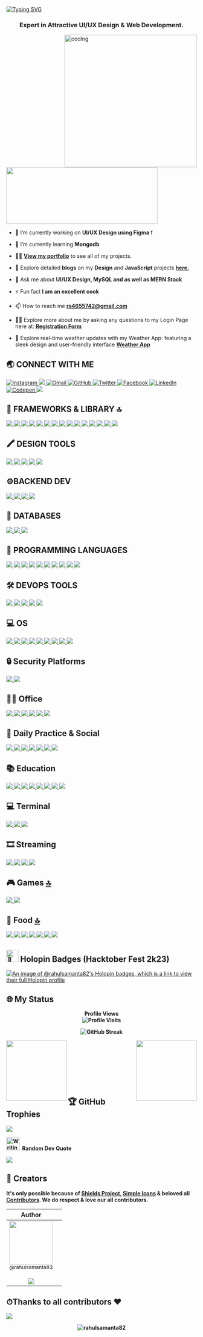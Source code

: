[![Typing SVG](https://readme-typing-svg.demolab.com?font=Fira+Code&pause=1000&color=2ECC40&width=720&lines=%F0%9F%91%8B+%0A+Hey%2C+there%21%21+I'm+Rahul+and+Welcome+to+my+Profile%21)](https://git.io/typing-svg)
<h3 align="center">Expert in Attractive UI/UX Design & Web Development.</h3>

<img align="right" alt="coding" height ="350" width="350" src="https://marketbusinessnews.com/wp-content/uploads/2020/10/1-Predictive-Analytics-GIF-for-article.gif">

<p align="left"> <a href="https://www.linkedin.com/in/rahul-samanta-116572275//" target="blank"><img src="https://cdn.dribbble.com/users/1525393/screenshots/6420056/comp_4.gif" width="400" height="150" /></a> </p>

- 🔭 I’m currently working on **UI/UX Design using Figma**
f
- 🌱 I’m currently learning **Mongodb** 

- 👨‍💻 [**View my portfolio**]( https://rahulsamanta82.github.io/MY_PORTFOLIO/) to see all of my projects.

- 📝 Explore detailed **blogs** on my **Design** and **JavaScript** projects [**here.**](https://rahulsamanta82.github.io/Multi_Gaming/)

- 💬 Ask me about **UI/UX Design, MySQL and as well as MERN Stack**

- ⚡ Fun fact **I am an excellent cook**

- 📫 How to reach me **rs4655742@gmail.com**

- 👨‍💻 Explore more about me by asking any questions to my Login Page here at: [**Registration Form**](https://rahulsamanta82.github.io/Registration_from/)

- 🤗 Explore real-time weather updates with my Weather App: featuring a sleek design and user-friendly interface [**Weather App**](https://rahulsamanta82.github.io/Weather_app/)

## 🌏 **CONNECT WITH ME**

<a href="https://www.instagram.com/rs4655742/?hl=en"> 
    <img src="https://img.shields.io/badge/Instagram-E4405F?style=for-the-badge&logo=instagram&logoColor=white" title="Instagram"  alt="Instagram"/>
</a>
<a href="8250301143"> 
    <img src="https://img.shields.io/badge/WhatsApp-25D366?style=for-the-badge&logo=whatsapp&logoColor=white"/>
</a>
<a href="rs4655742@gmail.com"> 
    <img src="https://img.shields.io/badge/Gmail-D14836?style=for-the-badge&logo=gmail&logoColor=white" title="Gmail"  alt="Gmail"/>
</a>
<a href="https://github.com/rahulsamanta82"> 
    <img src="https://img.shields.io/badge/GitHub-100000?style=for-the-badge&logo=github&logoColor=white" title="GitHub"  alt="GitHub"/>
</a>
<a href="https://x.com/rahulsamanta_82"> 
    <img src="https://img.shields.io/badge/Twitter-1DA1F2?style=for-the-badge&logo=twitter&logoColor=white" title="Twitter"  alt="Twitter"/>
</a>
<a href="https://www.facebook.com/profile.php?id=100049247760466"> 
    <img src="https://img.shields.io/badge/Facebook-%231877F2.svg?style=for-the-badge&logo=Facebook&logoColor=white" title="Facebook"  alt="Facebook"/>
</a>
<a  href="https://www.linkedin.com/in/rahul-samanta-116572275/">
    <img src="https://img.shields.io/badge/LinkedIn-0077B5?style=for-the-badge&logo=linkedin&logoColor=white" title="LinkedIn"  alt="LinkedIn"/>
</a>
<a href="https://codepen.io/Rahul-Samanta"> 
    <img src="https://img.shields.io/badge/Codepen-000000?style=for-the-badge&logo=codepen&logoColor=white" title="Codepen"  alt="Codepen"/>
</a>
<a href="#"> 
    <img src="https://img.shields.io/badge/X-000000?style=for-the-badge&logo=x&logoColor=white"/>
</a>

<br/>

## **🚀 FRAMEWORKS & LIBRARY 🔝**
<a href="#"> 
    <img src="https://img.shields.io/badge/HTML5-E34F26?style=for-the-badge&logo=html5&logoColor=white "HTML"/>
</a>
<a href="#"> 
    <img src="https://img.shields.io/badge/CSS3-1572B6?style=for-the-badge&logo=css3&logoColor=white "CSS"/>
</a>
<a href="#"> 
    <img src="https://img.shields.io/badge/JavaScript-F7DF1E?style=for-the-badge&logo=javascript&logoColor=black "JavaScript"/>
</a>
<a href="#"> 
    <img src="https://img.shields.io/badge/TypeScript-007ACC?style=for-the-badge&logo=typescript&logoColor=white "Typescript"/>
</a>
<a href="#"> 
    <img src="https://img.shields.io/badge/React-20232A?style=for-the-badge&logo=react&logoColor=61DAFB "React"/>
</a>
<a href="#"> 
    <img src="https://img.shields.io/badge/Next-black?style=for-the-badge&logo=next.js&logoColor=white "Next.js"/>
</a>
<a href="#"> 
    <img src="https://img.shields.io/badge/Bootstrap-563D7C?style=for-the-badge&logo=bootstrap&logoColor=white "Bootstrap"/>
</a>
<a href="#"> 
    <img src="https://img.shields.io/badge/Sass-CC6699?style=for-the-badge&logo=sass&logoColor=white "SASS"/>
</a>
<a href="#"> 
    <img src="https://img.shields.io/badge/PHP-777BB4?style=for-the-badge&logo=php&logoColor=white "PHP"/>
</a>
<a href="#"> 
    <img src="https://img.shields.io/badge/jQuery-0769AD?style=for-the-badge&logo=jquery&logoColor=white "JQuery"/>
</a>
<a href="#"> 
    <img src="https://img.shields.io/badge/Material--UI-%230081CB.svg?style=for-the-badge&logo=mui&logoColor=white "Material UI"/>
</a>
<a href="#"> 
    <img src="https://img.shields.io/badge/.NET-512BD4?style=for-the-badge&logo=dotnet&logoColor=white"/>
</a>
<a href="#"> 
    <img src="https://img.shields.io/badge/Node%20js-339933?style=for-the-badge&logo=nodedotjs&logoColor=white"/>
</a>
<a href="#"> 
    <img src="https://img.shields.io/badge/npm-CB3837?style=for-the-badge&logo=npm&logoColor=white"/>
</a>
<a href="#"> 
    <img src="https://img.shields.io/badge/Xampp-F37623?style=for-the-badge&logo=xampp&logoColor=white"/>
</a>

## 🖍 DESIGN TOOLS

<a href="#"> 
    <img src="https://img.shields.io/badge/Adobe%20Premiere%20Pro-9999FF?style=for-the-badge&logo=Adobe%20Premiere%20Pro&logoColor=white"/>
</a>

<a href="#"> 
    <img src="https://img.shields.io/badge/Figma-F24E1E?style=for-the-badge&logo=figma&logoColor=white"/>
</a>

<a href="#"> 
    <img src="https://img.shields.io/badge/Canva-%2300C4CC.svg?&style=for-the-badge&logo=Canva&logoColor=white"/>
</a>

<a href="#"> 
    <img src="https://img.shields.io/badge/blender-%23F5792A.svg?style=for-the-badge&logo=blender&logoColor=white"/>
</a>

<a href="#"> 
    <img src="https://img.shields.io/badge/Adobe%20Photoshop-31A8FF?style=for-the-badge&logo=Adobe%20Photoshop&logoColor=black"/>
</a>

## ⚙️BACKEND DEV
<a href="#"> 
    <img src="https://img.shields.io/badge/python-3670A0?style=for-the-badge&logo=python&logoColor=ffdd54 "Python""/>
</a>
<a href="#"> 
    <img src="https://img.shields.io/badge/PHP-777BB4?style=for-the-badge&logo=php&logoColor=white "PHP"/>
</a>
<a href="#"> 
    <img src="https://img.shields.io/badge/Express.js-404D59?style=for-the-badge "Express js"/>
</a>
<a href="#"> 
    <img src="https://img.shields.io/badge/Node.js-43853D?style=for-the-badge&logo=node.js&logoColor=white "Nodejs"/>
</a>

## 📅 DATABASES
<a href="#"> 
    <img src="https://img.shields.io/badge/Oracle-F80000?style=for-the-badge&logo=Oracle&logoColor=white"/>
</a>
<a href="#"> 
    <img src="https://img.shields.io/badge/MySQL-005C84?style=for-the-badge&logo=mysql&logoColor=white"/>
</a>
<a href="#"> 
    <img src="https://img.shields.io/badge/MongoDB-4EA94B?style=for-the-badge&logo=mongodb&logoColor=white"/>
</a>


## 🎯 **PROGRAMMING LANGUAGES**
<a href="#"> 
    <img src="https://img.shields.io/badge/C-00599C?style=for-the-badge&logo=c&logoColor=white"/>
</a>
<a href="#"> 
    <img src="https://img.shields.io/badge/C%2B%2B-00599C?style=for-the-badge&logo=c%2B%2B&logoColor=white"/>
</a>
<a href="#"> 
    <img src="https://img.shields.io/badge/CSS3-1572B6?style=for-the-badge&logo=css3&logoColor=white"/>
</a>
<a href="#"> 
    <img src="https://img.shields.io/badge/HTML5-E34F26?style=for-the-badge&logo=html5&logoColor=white"/>
</a>
<a href="#"> 
    <img src="https://img.shields.io/badge/JavaScript-323330?style=for-the-badge&logo=javascript&logoColor=F7DF1E"/>
</a>
<a href="#"> 
    <img src="https://img.shields.io/badge/json-5E5C5C?style=for-the-badge&logo=json&logoColor=white"/>
</a>
<a href="#"> 
    <img src="https://img.shields.io/badge/PHP-777BB4?style=for-the-badge&logo=php&logoColor=white"/>
</a>
<a href="#"> 
    <img src="https://img.shields.io/badge/PLSQL-F80000?style=for-the-badge&logo=oracle&logoColor=black"/>
</a>
<a href="#"> 
    <img src="https://img.shields.io/badge/Python-FFD43B?style=for-the-badge&logo=python&logoColor=blue"/>
</a>
<a href="#"> 
    <img src="https://img.shields.io/badge/TypeScript-007ACC?style=for-the-badge&logo=typescript&logoColor=white"/>
</a>


## 🛠️ DEVOPS TOOLS
<a href="#"> 
    <img src="https://img.shields.io/badge/GitHub-100000?style=for-the-badge&logo=github&logoColor=white"/>
</a>
<a href="#"> 
    <img src="https://img.shields.io/badge/git-%23F05033.svg?style=for-the-badge&logo=git&logoColor=white "Git""/>
</a>
<a href="#"> 
    <img src="https://img.shields.io/badge/NPM-%23000000.svg?style=for-the-badge&logo=npm&logoColor=white "Npm""/>
</a>
<a href="#"> 
    <img src="https://img.shields.io/badge/GitHub-100000?style=for-the-badge&logo=github&logoColor=white"/>
</a>
<a href="#"> 
    <img src="https://img.shields.io/badge/GitHub-100000?style=for-the-badge&logo=github&logoColor=white"/>
</a>

## 💻 OS 

<a href="#"> 
    <img src="https://img.shields.io/badge/Windows-0078D6?style=for-the-badge&logo=windows&logoColor=white"/>
</a>
<a href="#"> 
    <img src="https://img.shields.io/badge/Linux-FCC624?style=for-the-badge&logo=linux&logoColor=black "Linux"/>
</a>
<a href="#"> 
    <img src="https://img.shields.io/badge/Android-3DDC84?style=for-the-badge&logo=android&logoColor=white"/>
</a>
<a href="#"> 
    <img src="https://img.shields.io/badge/iOS-000000?style=for-the-badge&logo=ios&logoColor=white"/>
</a>
<a href="#"> 
    <img src="https://img.shields.io/badge/Kali_Linux-557C94?style=for-the-badge&logo=kali-linux&logoColor=white"/>
</a>
<a href="#"> 
    <img src="https://img.shields.io/badge/Linux-FCC624?style=for-the-badge&logo=linux&logoColor=black"/>
</a>
<a href="#"> 
    <img src="https://img.shields.io/badge/mac%20os-000000?style=for-the-badge&logo=apple&logoColor=white"/>
</a>
<a href="#"> 
    <img src="https://img.shields.io/badge/Red%20Hat-EE0000?style=for-the-badge&logo=redhat&logoColor=white"/>
</a>
<a href="#"> 
    <img src="https://img.shields.io/badge/Windows_11-0078d4?style=for-the-badge&logo=windows-11&logoColor=white"/>
</a>

## 🔒 Security Platforms 
<a href="#"> 
    <img src="https://img.shields.io/badge/CISCO-1BA0D7?style=for-the-badge&logo=cisco&logoColor=white"/>
</a>
<a href="#"> 
    <img src="https://img.shields.io/badge/HackTheBox-111927?style=for-the-badge&logo=Hack%20The%20Box&logoColor=9FEF00"/>
</a>

## 👨‍💻 Office
<a href="#"> 
    <img src="https://img.shields.io/badge/Microsoft_Word-2B579A?style=for-the-badge&logo=microsoft-word&logoColor=white"/>
</a>
<a href="#"> 
    <img src="https://img.shields.io/badge/Microsoft_PowerPoint-B7472A?style=for-the-badge&logo=microsoft-powerpoint&logoColor=white"/>
</a>
<a href="#"> 
    <img src="https://img.shields.io/badge/Microsoft_Office-D83B01?style=for-the-badge&logo=microsoft-office&logoColor=white"/>
</a>
<a href="#"> 
    <img src="https://img.shields.io/badge/Microsoft_Excel-217346?style=for-the-badge&logo=microsoft-excel&logoColor=white"/>
</a>
<a href="#"> 
    <img src="https://img.shields.io/badge/Google%20Sheets-34A853?style=for-the-badge&logo=google-sheets&logoColor=white"/>
</a>
<a href="#"> 
    <img src="https://img.shields.io/badge/Overleaf-47A141?style=for-the-badge&logo=Overleaf&logoColor=white"/>
</a>

## 👨 Daily Practice & Social
<a href="#"> 
    <img src="https://img.shields.io/badge/coding%20ninjas-DD6620?style=for-the-badge&logo=codingninjas&logoColor=white"/>
</a>
<a href="#"> 
    <img src="https://img.shields.io/badge/-LeetCode-FFA116?style=for-the-badge&logo=LeetCode&logoColor=black"/>
</a>
<a href="#"> 
    <img src="https://img.shields.io/badge/Codechef-%23B92B27.svg?&style=for-the-badge&logo=Codechef&logoColor=white"/>
</a>
<a href="#"> 
    <img src="https://img.shields.io/badge/Codeforces-445f9d?style=for-the-badge&logo=Codeforces&logoColor=white"/>
</a>
<a href="#"> 
    <img src="https://img.shields.io/badge/Codepen-000000?style=for-the-badge&logo=codepen&logoColor=white"/>
</a>
<a href="#"> 
    <img src="https://img.shields.io/badge/HackerEarth-%232C3454.svg?&style=for-the-badge&logo=HackerEarth&logoColor=Blue"/>
</a>
<a href="#"> 
    <img src="https://img.shields.io/badge/-Hackerrank-2EC866?style=for-the-badge&logo=HackerRank&logoColor=white"/>
</a>

## 📚 Education
<a href="#"> 
    <img src="https://img.shields.io/badge/Coursera-0056D2?style=for-the-badge&logo=Coursera&logoColor=white"/>
</a>
<a href="#"> 
    <img src="https://img.shields.io/badge/freecodecamp-27273D?style=for-the-badge&logo=freecodecamp&logoColor=white"/>
</a>
<a href="#"> 
    <img src="https://img.shields.io/badge/MDN_Web_Docs-black?style=for-the-badge&logo=mdnwebdocs&logoColor=white"/>
</a>
<a href="#"> 
    <img src="https://img.shields.io/badge/Microsoft%20Academic-2D9FD9?style=for-the-badge&logo=Microsoft%20Academic&logoColor=white"/>
</a>
<a href="#"> 
    <img src="https://img.shields.io/badge/Udemy-EC5252?style=for-the-badge&logo=Udemy&logoColor=white"/>
</a>
<a href="#"> 
    <img src="https://img.shields.io/badge/academia-4287f5?style=for-the-badge&logo=academia&logoColor=02db9e"/>
</a>
<a href="#"> 
    <img src="https://img.shields.io/badge/W3Schools-04AA6D?style=for-the-badge&logo=W3Schools&logoColor=white"/>
</a>
<a href="#"> 
    <img src="https://img.shields.io/badge/HTML%20Academy-302683?style=for-the-badge&logo=HTML%20Academy&logoColor=white"/>
</a>

## 💻 Terminal
<a href="#"> 
    <img src="https://img.shields.io/badge/GIT-E44C30?style=for-the-badge&logo=git&logoColor=white"/>
</a>
<a href="#"> 
    <img src="https://img.shields.io/badge/powershell-5391FE?style=for-the-badge&logo=powershell&logoColor=white"/>
</a>
<a href="#"> 
    <img src="https://img.shields.io/badge/windows%20terminal-4D4D4D?style=for-the-badge&logo=windows%20terminal&logoColor=white"/>
</a>





## 🎞 Streaming 
<a href="#"> 
    <img src="https://img.shields.io/badge/Netflix-E50914?style=for-the-badge&logo=netflix&logoColor=white"/>
</a>
<a href="#"> 
    <img src="https://img.shields.io/badge/Amazon%20Prime-00A8E1?style=for-the-badge&logo=netflix&logoColor=white"/>
</a>
<a href="#"> 
    <img src="https://img.shields.io/badge/YouTube-FF0000?style=for-the-badge&logo=youtube&logoColor=white"/>
</a>
<a href="#"> 
    <img src="https://img.shields.io/badge/Hulu-1CE783?style=for-the-badge&logo=hulu&logoColor=white"/>
</a>

## 🎮 Games [🔝](#menu)

<a href="#"> 
    <img src="https://img.shields.io/badge/Epic%20Games-313131?style=for-the-badge&logo=Epic%20Games&logoColor=white"/>
</a>
<a href="#"> 
    <img src="https://img.shields.io/badge/FIFA-B7312F?style=for-the-badge&logo=fifa&logoColor=white"/>
</a>

## 🍔 Food [🔝](#menu)
<a href="#"> 
    <img src="https://img.shields.io/badge/KFC-F40027?style=for-the-badge&logo=kfc&logoColor=white"/>
</a>
<a href="#"> 
    <img src="https://img.shields.io/badge/Swiggy-FC8019?style=for-the-badge&logo=Swiggy&logoColor=white"/>
</a>
<a href="#"> 
    <img src="https://img.shields.io/badge/Zomato-E23744?style=for-the-badge&logo=zomato&logoColor=white"/>
</a>
<a href="#"> 
    <img src="https://img.shields.io/badge/iFood-EA1D2C?style=for-the-badge&logo=ifood&logoColor=white"/>
</a>
<a href="#"> 
    <img src="https://img.shields.io/badge/McDonald's-FBC817?style=for-the-badge&logo=McDonald's&logoColor=white"/>
</a>
<a href="#"> 
    <img src="https://img.shields.io/badge/foodpanda-E23744?style=for-the-badge&logo=zomato&logoColor=white"/>
</a>
<a href="#"> 
    <img src="https://img.shields.io/badge/Deliveroo-00CCBC?style=for-the-badge&logo=Deliveroo&logoColor=white"/>
</a>

<!--
## Skills

<h2 align="center">⚒️ Languages-Frameworks-Tools ⚒️</h2>
<br/>
<div align="center">
   <a href="https://www.cprogramming.com/" target="_blank" rel="noreferrer"> <img src="https://raw.githubusercontent.com/devicons/devicon/master/icons/c/c-original.svg" alt="c" width="40" height="40"/> </a> <a href="https://www.w3schools.com/cpp/" target="_blank" rel="noreferrer"> <img src="https://raw.githubusercontent.com/devicons/devicon/master/icons/cplusplus/cplusplus-original.svg" alt="cplusplus" width="40" height="40"/> </a> <a href="https://www.w3.org/html/" target="_blank" rel="noreferrer"> <img src="https://raw.githubusercontent.com/devicons/devicon/master/icons/html5/html5-original-wordmark.svg" alt="html5" width="40" height="40"/> </a> <a href="https://www.w3schools.com/css/" target="_blank" rel="noreferrer"> <img src="https://raw.githubusercontent.com/devicons/devicon/master/icons/css3/css3-original-wordmark.svg" alt="css3" width="40" height="40"/> </a><a href="https://developer.mozilla.org/en-US/docs/Web/JavaScript" target="_blank" rel="noreferrer"> <img src="https://raw.githubusercontent.com/devicons/devicon/master/icons/javascript/javascript-original.svg" alt="javascript" width="40" height="40"/>  <a href="https://www.figma.com/" target="_blank" rel="noreferrer"> <img src="https://www.vectorlogo.zone/logos/figma/figma-icon.svg" alt="figma" width="40" height="40"/> </a> <a href="https://firebase.google.com/" target="_blank" rel="noreferrer"> <img src="https://www.vectorlogo.zone/logos/firebase/firebase-icon.svg" alt="firebase" width="40" height="40"/> </a>  </a> <a href="https://reactjs.org/" target="_blank" rel="noreferrer"> <img src="https://raw.githubusercontent.com/devicons/devicon/master/icons/react/react-original-wordmark.svg" alt="react" width="40" height="40"/> </a> <a href="https://tailwindcss.com/" target="_blank" rel="noreferrer"> <img src="https://www.vectorlogo.zone/logos/tailwindcss/tailwindcss-icon.svg" alt="tailwind" width="40" height="40"/> </a> <a href="https://appwrite.io" target="_blank" rel="noreferrer"> <img src="https://www.vectorlogo.zone/logos/appwriteio/appwriteio-icon.svg" alt="appwrite" width="40" height="40"/> </a> <align="left"> <a href="https://www.figma.com/" target="_blank" rel="noreferrer"> <img src="https://www.vectorlogo.zone/logos/figma/figma-icon.svg" alt="figma" width="40" height="40"/> </a> <a href="https://www.linux.org/" target="_blank" rel="noreferrer"> <img src="https://raw.githubusercontent.com/devicons/devicon/master/icons/linux/linux-original.svg" alt="linux" width="40" height="40"/> </a> <a href="https://git-scm.com/" target="_blank" rel="noreferrer"> <img src="https://www.vectorlogo.zone/logos/git-scm/git-scm-icon.svg" alt="git" width="40" height="40"/> </a> 
<a href="https://cloud.google.com" target="_blank" rel="noreferrer"> <img src="https://www.vectorlogo.zone/logos/google_cloud/google_cloud-icon.svg" alt="gcp" width="40" height="40"/> </a> 
<a href="https://www.canva.com/" target="_blank" rel="noreferrer"> <img src="https://github.com/arghadipmanna101/arghadipmanna101/assets/130065095/20307e98-2925-48d5-a7dd-7ee6a589c563" alt="canva" width="40" height="40"/> </a>
</div>
<br/>
<hr/> -->

<h2><picture>
  <source srcset="https://fonts.gstatic.com/s/e/notoemoji/latest/1f31f/512.webp" type="image/webp">
  <img src="https://fonts.gstatic.com/s/e/notoemoji/latest/1f31f/512.gif" alt="🌟" width="32" height="32">
</picture> Holopin Badges (Hacktober Fest 2k23)</h2>

[![An image of @rahulsamanta82's Holopin badges, which is a link to view their full Holopin profile](https://holopin.me/rahulsamanta82)](https://holopin.me/rahulsamanta82)


## 🌐 My Status
<p align="center"> <b>Profile Views<b> 
  <br>
  <img src="https://profile-counter.glitch.me/{rahulsamanta82}/count.svg" alt="Profile Visits" />
</p>

<p align="center">
    <img src="http://github-readme-streak-stats.herokuapp.com?user=rahulsamanta82&theme=dark&background=000000" alt="GitHub Streak" />
</p>
<img src="https://github-readme-stats.vercel.app/api?username=rahulsamanta82&show_icons=true&theme=merko" align="left" height=160em>
<img src="https://github-readme-stats.vercel.app/api/top-langs/?username=rahulsamanta82&layout=compact&theme=vision-friendly-dark" align="right" height=160em>
<br/>
<br/>
<br/>
<br/>
<br/>
<br/>
<br/>

## 🏆 GitHub Trophies
![](https://github-profile-trophy.vercel.app/?username=rahulsamanta82&theme=radical&no-frame=false&no-bg=true&margin-w=4)

<p><img src="https://raw.githubusercontent.com/Tarikul-Islam-Anik/Animated-Fluent-Emojis/master/Emojis/Hand%20gestures/Writing%20Hand%20Medium-Light%20Skin%20Tone.png" alt="Writing Hand Medium-Light Skin Tone" width="35" height="35" />&nbsp;&nbsp;Random Dev Quote</p>

![](https://quotes-github-readme.vercel.app/api?type=horizontal&theme=radical)

<!-- Proudly created with GPRM ( https://gprm.itsvg.in ) -->


## 🔁 Creators

It's only possible because of [Shields Project](https://github.com/badges/shields), [Simple Icons](https://github.com/simple-icons/simple-icons) & beloved all [Contributors](https://github.com/rahulsamanta82/Badges4-README.md-Profile/graphs/contributors). We do respect & love our all contributors.

|                                                                                                                                                    Author                                                                                                                                                  |                                                                                                                                                                                                                                                                |
| :-----------------------------------------------------------------------------------------------------------------------------------------------------------------------------------------------------------------------------------------------------------------------------------------------------------: | :-----------------------------------------------------------------------------------------------------------------------------------------------------------------------------------------------------------------------------------------------------------------------------------: |
| [<img src="https://github.com/rahulsamanta82.png?size=115" width=115><br><sub>@rahulsamanta82</sub>](https://github.com/rahulsamanta82) <br><br> [![](https://img.shields.io/badge/sponsor-30363D?style=for-the-badge&logo=GitHub-Sponsors&logoColor=#white)](https://github.com/sponsors/rahulsamanta82)


## ⏱Thanks to all contributors ❤

<!--<a href = "https://github.com/rahulsamanta82/rahulsamanta82/graphs/contributors">
   <img src = "https://contrib.rocks/image?repo=rahulsamanta82/rahulsamanta82"/>
 </a>-->

 <a href = "https://github.com/rahulsamanta82/Hackbook/graphs/contributors">
   <img src = "https://contrib.rocks/image?repo=alexandresanlim/Badges4-README.md-Profile"/>
 </a>

<p align="center"> <img src="https://komarev.com/ghpvc/?username=rahulsamanta82&label=Profile%20views&color=00ff6e&style=flat" alt="rahulsamanta82" /> </p>
